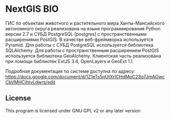 NextGIS BIO
============

ГИС по объектам животного и растительного мира Ханты-Мансийского автономного округа реализована на языке программирования Python версии 2.7 и СУБД PostgreSQL [postgres] с пространственными расширениями PostGIS.
В качестве веб-фреймворка используется Pyramid.
Для работы с СУБД PostgreSQL используется библиотека SQLAlchemy. Для работы с пространственным расширением PostGIS используется библиотека GeoAlchemy.
Клиентская часть реализована при помощи библиотек ExtJS 3.4, OpenLayers и GeoExt 1.1.


Подробная документация по системе доступна по адресу:
https://docs.google.com/document/d/1Z1eTs5nUtXrICHdMpC23q7JmAOwcCbVMHCihtvLdwrs/edit

License
-------------
This program is licensed under GNU GPL v2 or any later version
